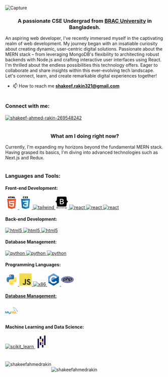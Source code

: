 ![Capture](https://github.com/ShakeefAhmedRakin/ShakeefAhmedRakin/assets/112527326/e18c091b-d99b-4259-9c08-c4cfa2e9f57b)
<h3 align="center">
  A passionate CSE Undergrad from <a href="https://www.bracu.ac.bd/">BRAC University</a> in Bangladesh.
</h3>
<p>
  An aspiring web developer, I've recently immersed myself in the captivating realm of web development. My journey began with an insatiable curiosity about creating dynamic, user-centric digital solutions. Passionate about the MERN stack – from leveraging MongoDB's flexibility to architecting robust backends with Node.js and crafting interactive user interfaces using React. I'm thrilled about the endless possibilities this technology offers. Eager to collaborate and share insights within this ever-evolving tech landscape. Let's connect, learn, and create remarkable digital experiences together!
</p>

- 📫 How to reach me **shakeef.rakin321@gmail.com**

<h1 align="center"></h1>
<h3 align="left">Connect with me:</h3>
<p align="left">
  <a href="https://linkedin.com/in/shakeef-ahmed-rakin" target="blank"
    ><img
      align="center"
      src="https://raw.githubusercontent.com/rahuldkjain/github-profile-readme-generator/master/src/images/icons/Social/linked-in-alt.svg"
      alt="shakeef-ahmed-rakin-269548242"
      height="30"
      width="40"
  /></a>
</p>
<h1 align="center"></h1>
<h3 align="center">
  What am I doing right now?
</h3>
<p>Currently, I'm expanding my horizons beyond the fundamental MERN stack. Having grasped its basics, I'm diving into advanced technologies such as Next.js and Redux.</p>
<h1 align="center"></h1>
<h3 align="left">Languages and Tools:</h3>

<h4 align="left">Front-end Development:</h4>
<p align="left">
  <a href="https://www.w3.org/html/" target="_blank" rel="noreferrer">
    <img
      src="https://raw.githubusercontent.com/devicons/devicon/master/icons/html5/html5-original-wordmark.svg"
      alt="html5"
      width="40"
      height="40"
    />
  </a>

  <a href="https://www.w3schools.com/css/" target="_blank" rel="noreferrer">
    <img
      src="https://raw.githubusercontent.com/devicons/devicon/master/icons/css3/css3-original-wordmark.svg"
      alt="css3"
      width="40"
      height="40"
    />
  </a>
  <a href="https://tailwindcss.com/" target="_blank" rel="noreferrer">
    <img
      src="https://www.vectorlogo.zone/logos/tailwindcss/tailwindcss-icon.svg"
      alt="tailwind"
      width="40"
      height="40"
    />
  </a>
  
  <a href="https://getbootstrap.com" target="_blank" rel="noreferrer">
    <img
      src="https://raw.githubusercontent.com/devicons/devicon/master/icons/bootstrap/bootstrap-plain-wordmark.svg"
      alt="bootstrap"
      width="40"
      height="40"
    />
  </a>

  <a href="https://react.dev/" target="_blank" rel="noreferrer">
    <img
      src="https://upload.wikimedia.org/wikipedia/commons/thumb/a/a7/React-icon.svg/2300px-React-icon.svg.png"
      alt="react"
      height="40"
    />
  </a>

  <a href="https://mui.com/material-ui/" target="_blank" rel="noreferrer">
    <img
      src="https://mui.com/static/logo.png"
      alt="react"
      height="40"
    />
  </a>

  <a href="https://firebase.google.com/" target="_blank" rel="noreferrer">
    <img
      src="https://miro.medium.com/v2/resize:fit:300/1*R4c8lHBHuH5qyqOtZb3h-w.png"
      alt="react"
      height="40"
    />
  </a>


  
</p>

<h4 align="left">Back-end Development:</h4>
<p align="left">
  <a href="https://nodejs.org/en" target="_blank" rel="noreferrer">
    <img
      src="https://cdn.freebiesupply.com/logos/large/2x/nodejs-1-logo-png-transparent.png"
      alt="html5"
      width="40"
      height="40"
    />
  </a>
  <a href="https://expressjs.com/" target="_blank" rel="noreferrer">
    <img
      src="https://ajeetchaulagain.com/static/7cb4af597964b0911fe71cb2f8148d64/87351/express-js.png"
      alt="html5"
      width="40"
      height="40"
    />
  </a>
  <a href="https://jwt.io/" target="_blank" rel="noreferrer">
    <img
      src="https://seeklogo.com/images/J/jwt-logo-65D86B4640-seeklogo.com.png"
      alt="html5"
      width="40"
      height="40"
    />
  </a>
</p>
<h4 align="left">Database Management:</h4>
<p align="left">
  <a href="https://www.mongodb.com/" target="_blank" rel="noreferrer">
    <img
      src="https://images.crunchbase.com/image/upload/c_lpad,f_auto,q_auto:eco,dpr_1/erkxwhl1gd48xfhe2yld"
      alt="python"
      width="40"
      height="40"
    />
  </a>
  <a href="https://www.mysql.com/" target="_blank" rel="noreferrer">
    <img
      src="https://1000logos.net/wp-content/uploads/2020/08/MySQL-Logo.png"
      alt="python"
      width="40"
      height="40"
    />
  </a>
  
  <a href="https://mongoosejs.com/" target="_blank" rel="noreferrer">
    <img
      src="https://encrypted-tbn0.gstatic.com/images?q=tbn:ANd9GcRdcpYo6-RmvRUQ1A3MawWiaSkDtHI6ueT8GYBsWWWFNmyHN6Y2f4VogxIMhiTB-AqQPxE&usqp=CAU"
      alt="python"
      width="40"
      height="40"
    />
  </a>
</p>
<h4 align="left">Programming Languages:</h4>
<p align="left">
  <a href="https://www.python.org" target="_blank" rel="noreferrer">
    <img
      src="https://raw.githubusercontent.com/devicons/devicon/master/icons/python/python-original.svg"
      alt="python"
      width="40"
      height="40"
    />
  </a>
  <a
    href="https://developer.mozilla.org/en-US/docs/Web/JavaScript"
    target="_blank"
    rel="noreferrer"
  >
    <img
      src="https://raw.githubusercontent.com/devicons/devicon/master/icons/javascript/javascript-original.svg"
      alt="javascript"
      width="40"
      height="40"
    />
  </a>
  <a
    href="https://www.cs.virginia.edu/~evans/cs216/guides/x86.html"
    target="_blank"
    rel="noreferrer"
  >
    <img
      src="https://img.icons8.com/wired/64/x86.png"
      alt="x86"
      width="40"
      height="40"
    />
  </a>
  <a href="https://www.cprogramming.com/" target="_blank" rel="noreferrer">
    <img
      src="https://raw.githubusercontent.com/devicons/devicon/master/icons/c/c-original.svg"
      alt="c"
      width="40"
      height="40"
    />
  </a>
  <a 
    href="https://www.php.net" 
    target="_blank" 
    rel="noreferrer"> 
    <img 
      src="https://raw.githubusercontent.com/devicons/devicon/master/icons/php/php-original.svg" 
      alt="php" width="40" 
      height="40"/>
</p>
<h4 align="left">Database Management:</h4>
<p align="left">
  <a href="https://www.mysql.com/" target="_blank" rel="noreferrer">
    <img
      src="https://raw.githubusercontent.com/devicons/devicon/master/icons/mysql/mysql-original-wordmark.svg"
      alt="mysql"
      width="40"
      height="40"
    />
  </a>
</p>

<h4 align="left">Machine Learning and Data Science:</h4>
<p align="left">
  <a href="https://scikit-learn.org/" target="_blank" rel="noreferrer">
    <img
      src="https://upload.wikimedia.org/wikipedia/commons/0/05/Scikit_learn_logo_small.svg"
      alt="scikit_learn"
      width="40"
      height="40"
    />
  </a>
  <a href="https://pandas.pydata.org/" target="_blank" rel="noreferrer">
    <img
      src="https://raw.githubusercontent.com/devicons/devicon/2ae2a900d2f041da66e950e4d48052658d850630/icons/pandas/pandas-original.svg"
      alt="pandas"
      width="40"
      height="40"
    />
  </a>
</p>
<h1 align="center"></h1>
<p align="left">
  <img
    height="200"
    align="left"
    src="https://github-readme-stats.vercel.app/api/top-langs/?username=ShakeefAhmedRakin&layout=compact&title_color=fb8c00&text_color=black&icon_color=007bff&bg_color=whitec28"
    alt="shakeefahmedrakin"
    />
  <br>
  <img
    height="200"
    align="left"
    src="https://github-readme-streak-stats.herokuapp.com/?user=shakeefahmedrakin&"
    alt="shakeefahmedrakin"
  />
</p>
